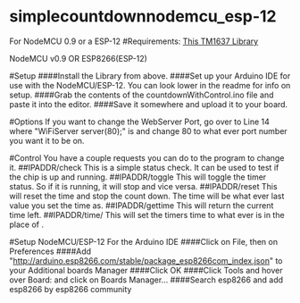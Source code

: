 # simplecountdownnodemcu_esp-12
For NodeMCU 0.9 or a ESP-12
#Requirements:
[This TM1637 Library](https://github.com/moeur/Arduino_ESP8266/)

NodeMCU v0.9 OR ESP8266(ESP-12)

#Setup
####Install the Library from above.
####Set up your Arduino IDE for use with the NodeMCU/ESP-12. You can look lower in the readme for info on setup.
####Grab the contents of the countdownWithControl.ino file and paste it into the editor.
####Save it somewhere and upload it to your board.

#Options
If you want to change the WebServer Port, go over to Line 14 where "WiFiServer server(80);" is and change 80 to what ever port number you want it to be on.

#Control
You have a couple requests you can do to the program to change it.
##IPADDR/check
  This is a simple status check. It can be used to test if the chip is up and running.
##IPADDR/toggle
 This will toggle the timer status. So if it is running, it will stop and vice versa.
##IPADDR/reset
 This will reset the time and stop the count down. The time will be what ever last value you set the time as.
##IPADDR/gettime
 This will return the current time left.
##IPADDR/time/<timeinseconds>
 This will set the timers time to what ever is in the place of <timeinseconds>.











#Setup NodeMCU/ESP-12 For the Arduino IDE
####Click on File, then on Preferences
####Add "http://arduino.esp8266.com/stable/package_esp8266com_index.json" to your Additional boards Manager
####Click OK
####Click Tools and hover over Board: and click on Boards Manager...
####Search esp8266 and add esp8266 by esp8266 community
